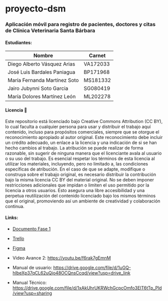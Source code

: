 # proyecto-dsm

### Aplicación móvil para registro de pacientes, doctores y citas de Clínica Veterinaria Santa Bárbara

#### Estudiantes:

| Nombre  | Carnet |
| ------------- | ------------- |
| Diego Alberto Vásquez Arias | VA172033
| José Luis Bardales Paniagua | BP171968 |
| María Fernanda Martínez Soto | MS181332 |
| Jairo Jubynni Soto Garcia | SG080419 |
| María Dolores Martínez León | ML202278 |

#### Licencia 📄

Este repositorio está licenciado bajo Creative Commons Attribution (CC BY), lo cual faculta a cualquier persona para usar y distribuir el trabajo aquí contenido, incluso para propósitos comerciales, siempre que se otorgue el reconocimiento apropiado al autor original. Este reconocimiento debe incluir un crédito adecuado, un enlace a la licencia y una indicación de si se han hecho cambios al trabajo. La atribución se puede realizar de forma razonable, sin sugerir de ninguna manera que el licenciante avala al usuario o su uso del trabajo. Es esencial respetar los términos de esta licencia al utilizar los materiales, incluyendo, pero no limitado a, las condiciones específicas de atribución. En el caso de que se adapte, modifique o construya sobre el trabajo original, es necesario distribuir la contribución bajo la misma licencia CC BY del material original. No se deben imponer restricciones adicionales que impidan o limiten el uso permitido por la licencia a otros usuarios. Esto asegura una libre accesibilidad y una perpetua reutilización del contenido licenciado bajo los mismos términos que el original, promoviendo así un ambiente de creatividad y colaboración continua.
#### Links:

* [Documento Fase 1](https://drive.google.com/file/d/1cqTRl9Sl3HUe1x9TUaaj4aSMV8nsSF4e/view?usp=sharing)
* [Trello](https://trello.com/b/tnitSMLo/proyecto-dsm-2023)
* [Figma](https://www.figma.com/file/xB5ItxLm2GXKmb70ljnGkM/DSM?type=design&node-id=0-1&mode=design)

* Video Avance 2: https://youtu.be/f6rak7gEmnM
* Manual de usuario: https://drive.google.com/file/d/1uGQ-hIbeXp37qCL62uQjo48OCQnsCcqd/view?usp=drive_link
* Manual Técnico: https://drive.google.com/file/d/1xAkUhrUKRWchGcpcOmfo3ElT6tTp_Pld/view?usp=sharing
